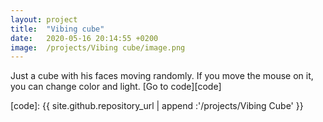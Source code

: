 ```yaml
---
layout: project
title:  "Vibing cube"
date:   2020-05-16 20:14:55 +0200
image:  /projects/Vibing cube/image.png
---
```


<div id="cube" class="canvas"></div>
Just a cube with his faces moving randomly. If you move the mouse on it, you can change color and light.
[Go to code][code]

[code]: {{ site.github.repository_url | append :'/projects/Vibing Cube' }}
